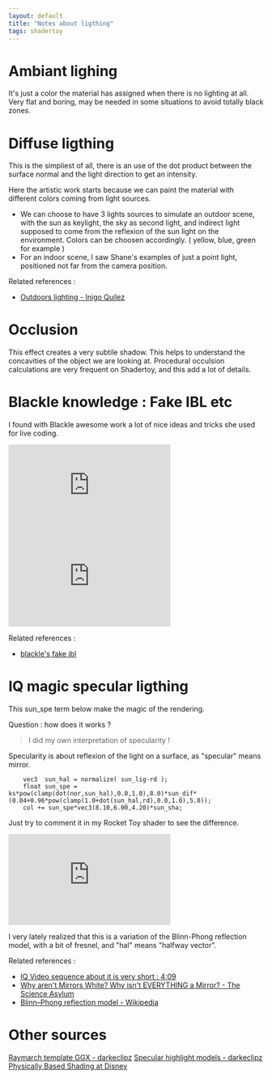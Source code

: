 ```yaml
---
layout: default
title: "Notes about ligthing"
tags: shadertoy
---
```

# Ambiant lighing

It's just a color the material has assigned when there is no lighting at all.
Very flat and boring, may be needed in some situations to avoid totally black zones.

# Diffuse ligthing

This is the simpliest of all, there is an use of the dot product between the surface normal and the light direction to get an intensity.

Here the artistic work starts because we can paint the material with different colors coming from light sources.

- We can choose to have 3 lights sources to simulate an outdoor scene, with the sun as keylight, the sky as second light, and indirect light supposed to come from the reflexion of the sun light on the environment. Colors can be choosen accordingly. ( yellow, blue, green for example ) 
- For an indoor scene, I saw Shane's examples of just a point light, positioned not far from the camera position.

Related references :
- [Outdoors lighting - Inigo Quilez](https://www.iquilezles.org/www/articles/outdoorslighting/outdoorslighting.htm)

# Occlusion

This effect creates a very subtile shadow.
This helps to understand the concavities of the object we are looking at.
Procedural occulsion calculations are very frequent on Shadertoy, and this add a lot of details.

# Blackle knowledge : Fake IBL etc

I found with Blackle awesome work a lot of nice ideas and tricks she used for live coding.

<iframe width="320" height="180" frameborder="0" src="https://www.shadertoy.com/embed/tlscDB?gui=true&t=10&paused=true&muted=false" allowfullscreen></iframe>

<iframe width="320" height="180" frameborder="0" src="https://www.shadertoy.com/embed/ttGfz1?gui=true&t=10&paused=true&muted=false" allowfullscreen></iframe>

Related references :
- [blackle's fake ibl](https://www.twitch.tv/videos/590616102)

# IQ magic specular ligthing

This sun_spe term below make the magic of the rendering.

Question : how does it works ? 

>I did my own interpretation of specularity !

Specularity is about reflexion of the light on a surface, as "specular" means mirror.

```
    vec3  sun_hal = normalize( sun_lig-rd );
    float sun_spe = ks*pow(clamp(dot(nor,sun_hal),0.0,1.0),8.0)*sun_dif*(0.04+0.96*pow(clamp(1.0+dot(sun_hal,rd),0.0,1.0),5.0));
    col += sun_spe*vec3(8.10,6.00,4.20)*sun_sha;
```

Just try to comment it in my Rocket Toy shader to see the difference.  

<iframe width="320" height="180" frameborder="0" src="https://www.shadertoy.com/embed/3dSBRG?gui=true&t=10&paused=true&muted=false" allowfullscreen></iframe>

I very lately realized that this is a variation of the Blinn-Phong reflection model, with a bit of fresnel, and "hal" means "halfway vector". 

Related references :
- [IQ Video sequence about it is very short : 4:09](https://youtu.be/Cfe5UQ-1L9Q?t=14952)
- [Why aren't Mirrors White? Why isn't EVERYTHING a Mirror? - The Science Asylum](https://youtu.be/1n_otIs6z6E)
- [Blinn–Phong reflection model - Wikipedia](https://en.wikipedia.org/wiki/Blinn%E2%80%93Phong_reflection_model)

# Other sources

[Raymarch template GGX - darkeclipz](https://www.shadertoy.com/view/3tyyWm)
[Specular highlight models  - darkeclipz](https://www.shadertoy.com/view/WtycWW)
[Physically Based Shading at Disney](https://neil3d.github.io/assets/pdf/s2012_pbs_disney_brdf_notes_v3.pdf)
